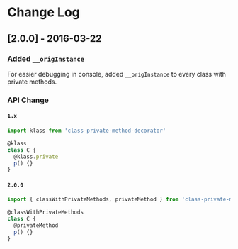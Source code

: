 # Change Log

## [2.0.0] - 2016-03-22
### Added `__origInstance`
For easier debugging in console, added `__origInstance` to every class with private methods.

### API Change

#### `1.x`

```js
import klass from 'class-private-method-decorator'

@klass
class C {
  @klass.private
  p() {}
}
```

#### `2.0.0`

```js
import { classWithPrivateMethods, privateMethod } from 'class-private-method-decorator'

@classWithPrivateMethods
class C {
  @privateMethod
  p() {}
}
```
